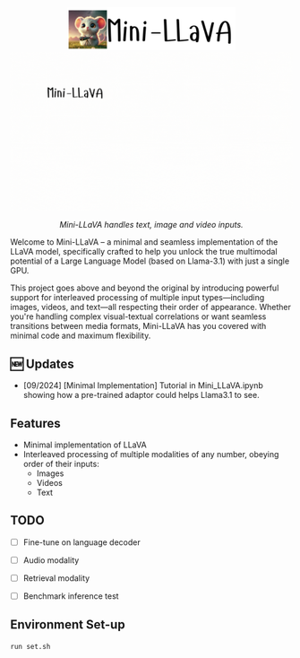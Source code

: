 <!-- <div style="display: flex; align-items: center; margin-bottom: 20px;"> -->
<div align="center">
  <img src="data/title.png" width="300" alt="llava">
</div>
<div align="center">
  <img src="data/mini-llava-visual.gif" width="800" alt="Mini-LLaVA Demo">
  <p><em>Mini-LLaVA handles text, image and video inputs.</em></p>
</div>

Welcome to Mini-LLaVA – a minimal and seamless implementation of the LLaVA model, specifically crafted to help you unlock the true multimodal potential of a Large Language Model (based on Llama-3.1) with just a single GPU.

This project goes above and beyond the original by introducing powerful support for interleaved processing of multiple input types—including images, videos, and text—all respecting their order of appearance. Whether you're handling complex visual-textual correlations or want seamless transitions between media formats, Mini-LLaVA has you covered with minimal code and maximum flexibility.


## :new: Updates
- [09/2024] [Minimal Implementation] Tutorial in Mini_LLaVA.ipynb showing how a pre-trained adaptor could helps Llama3.1 to see.


## Features
- Minimal implementation of LLaVA
- Interleaved processing of multiple modalities of any number, obeying order of their inputs:
  - Images
  - Videos
  - Text

## TODO 
- [ ] Fine-tune on language decoder
- [ ] Audio modality
- [ ] Retrieval modality
- [ ] Benchmark inference test


## Environment Set-up
```shell
run set.sh
```


